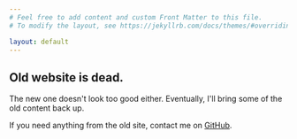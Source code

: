 ```yaml
---
# Feel free to add content and custom Front Matter to this file.
# To modify the layout, see https://jekyllrb.com/docs/themes/#overriding-theme-defaults

layout: default
---
```


## Old website is dead.

The new one doesn't look too good either. Eventually, I'll bring some of the old content back up.

If you need anything from the old site, contact me on [GitHub](https://github.com/lecterror).
